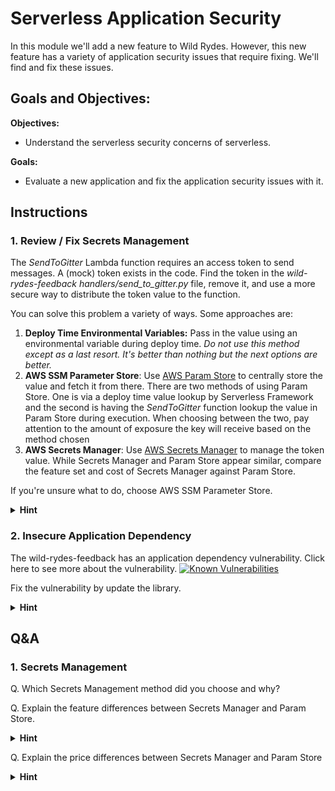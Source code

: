 # Serverless Application Security

In this module we'll add a new feature to Wild Rydes. However, this new feature has a variety of application security issues that require fixing. We'll find and fix these issues.

## Goals and Objectives:

**Objectives:**
* Understand the serverless security concerns of serverless.

**Goals:**
* Evaluate a new application and fix the application security issues with it.

## Instructions

### 1. Review / Fix Secrets Management
The _SendToGitter_ Lambda function requires an access token to send messages. A (mock) token exists in the code. Find the token in the *wild-rydes-feedback* *handlers/send_to_gitter.py* file, remove it, and use a more secure way to distribute the token value to the function.

You can solve this problem a variety of ways. Some approaches are:

1) **Deploy Time Environmental Variables:** Pass in the value using an environmental variable during deploy time. *Do not use this method except as a last resort. It's better than nothing but the next options are better.*
1) **AWS SSM Parameter Store**: Use [AWS Param Store](https://aws.amazon.com/systems-manager/features/#Parameter_Store) to centrally store the value and fetch it from there. There are two methods of using Param Store. One is via a deploy time value lookup by Serverless Framework and the second is having the _SendToGitter_ function lookup the value in Param Store during execution. When choosing between the two, pay attention to the amount of exposure the key will receive based on the method chosen
1) **AWS Secrets Manager**: Use [AWS Secrets Manager](https://aws.amazon.com/secrets-manager/) to manage the token value. While Secrets Manager and Param Store appear similar, compare the feature set and cost of Secrets Manager against Param Store.

If you're unsure what to do, choose AWS SSM Parameter Store.

<details>
<summary><strong>Hint</strong></summary>
<p>

The token value is: lz7puf62hei8f2mty2teuwq0m740i73kxm65iihy

</p>
</details>

### 2. Insecure Application Dependency

The wild-rydes-feedback has an application dependency vulnerability. Click here to see more about the vulnerability. [![Known Vulnerabilities](https://snyk.io/test/github/ServerlessOpsIO/wild-rydes-feedback/badge.svg)](https://snyk.io/test/github/ServerlessOpsIO/wild-rydes-feedback)

Fix the vulnerability by update the library.

<details>
<summary><strong>Hint</strong></summary>
<p>

Update the _requests_ module in _requirements.txt_ from version 2.19.1 to the latest version found here:

* https://pypi.org/project/requests/
</p>
</details>


## Q&A

### 1. Secrets Management

Q. Which Secrets Management method did you choose and why?

Q. Explain the feature differences between Secrets Manager and Param Store.

<details>
<summary><strong>Hint</strong></summary>
<p>

Compare the ability to rotate values using each service.
</p>
</details>

Q. Explain the price differences between Secrets Manager and Param Store
<details>
<summary><strong>Hint</strong></summary>
<p>

See the respective pricing pages:

* [SSM Param Store](https://aws.amazon.com/systems-manager/pricing/)
* [Secrets Manager](https://aws.amazon.com/secrets-manager/pricing/)
<details>
<summary><strong>Hint</strong></summary>
<p>


